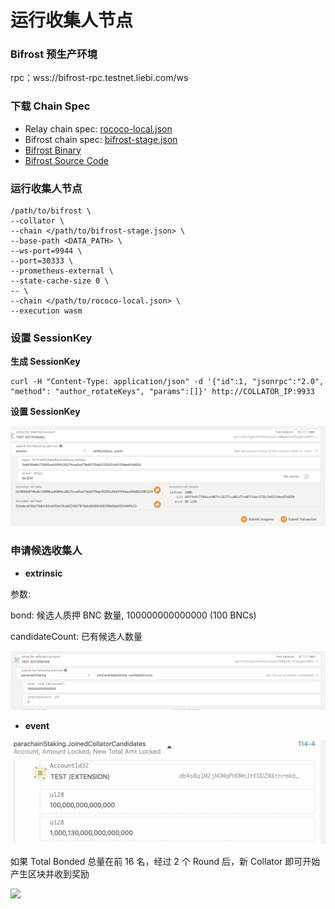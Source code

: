 # 运行收集人节点

### Bifrost 预生产环境

rpc：wss://bifrost-rpc.testnet.liebi.com/ws

### 下载 Chain Spec

* Relay chain spec: [rococo-local.json](https://raw.githubusercontent.com/bifrost-finance/bifrost/2d0e2535752c886f8afe3bfd62ed847e8b3f5493/node/service/res/stage/rococo-local.json)
* Bifrost chain spec: [bifrost-stage.json](https://raw.githubusercontent.com/bifrost-finance/bifrost/2d0e2535752c886f8afe3bfd62ed847e8b3f5493/node/service/res/stage/bifrost-stage.json)
* [Bifrost Binary](https://github.com/bifrost-finance/bifrost/releases/download/v0.9.30-rc5/bifrost)
* [Bifrost Source Code](https://github.com/bifrost-finance/bifrost/releases/download/v0.9.30-rc5/bifrost)

### 运行收集人节点

```
/path/to/bifrost \
--collator \
--chain </path/to/bifrost-stage.json> \
--base-path <DATA_PATH> \
--ws-port=9944 \
--port=30333 \
--prometheus-external \
--state-cache-size 0 \
-- \
--chain </path/to/rococo-local.json> \
--execution wasm
```

### 设置 SessionKey

**生成 SessionKey**

```
curl -H "Content-Type: application/json" -d '{"id":1, "jsonrpc":"2.0", "method": "author_rotateKeys", "params":[]}' http://COLLATOR_IP:9933
```

**设置 SessionKey**

![](<../.gitbook/assets/image (14).png>)

### 申请候选收集人

* **extrinsic**

参数:

bond: 候选人质押 BNC 数量, 100000000000000 (100 BNCs)

candidateCount: 已有候选人数量&#x20;

![](<../.gitbook/assets/image (10).png>)

* **event**

![](<../.gitbook/assets/image (3).png>)

如果 Total Bonded 总量在前 16 名，经过 2 个 Round 后，新 Collator 即可开始产生区块并收到奖励

![](https://i.imgur.com/II2bzsn.png)
